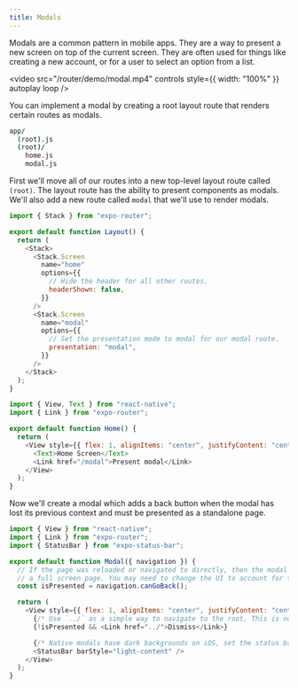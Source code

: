 ```yaml
---
title: Modals
---
```


Modals are a common pattern in mobile apps. They are a way to present a new screen on top of the current screen. They are often used for things like creating a new account, or for a user to select an option from a list.

<video src="/router/demo/modal.mp4" controls style={{ width: "100%" }} autoplay loop />

You can implement a modal by creating a root layout route that renders certain routes as modals.

```bash title="File System"
app/
  (root).js
  (root)/
    home.js
    modal.js
```

First we'll move all of our routes into a new top-level layout route called `(root)`. The layout route has the ability to present components as modals. We'll also add a new route called `modal` that we'll use to render modals.

```js title=app/(root).js
import { Stack } from "expo-router";

export default function Layout() {
  return (
    <Stack>
      <Stack.Screen
        name="home"
        options={{
          // Hide the header for all other routes.
          headerShown: false,
        }}
      />
      <Stack.Screen
        name="modal"
        options={{
          // Set the presentation mode to modal for our modal route.
          presentation: "modal",
        }}
      />
    </Stack>
  );
}
```

```js title=app/(root)/home.js
import { View, Text } from "react-native";
import { Link } from "expo-router";

export default function Home() {
  return (
    <View style={{ flex: 1, alignItems: "center", justifyContent: "center" }}>
      <Text>Home Screen</Text>
      <Link href="/modal">Present modal</Link>
    </View>
  );
}
```

Now we'll create a modal which adds a back button when the modal has lost its previous context and must be presented as a standalone page.

```js title=app/(root)/modal.js
import { View } from "react-native";
import { Link } from "expo-router";
import { StatusBar } from "expo-status-bar";

export default function Modal({ navigation }) {
  // If the page was reloaded or navigated to directly, then the modal should be presented as
  // a full screen page. You may need to change the UI to account for this.
  const isPresented = navigation.canGoBack();

  return (
    <View style={{ flex: 1, alignItems: "center", justifyContent: "center" }}>
      {/* Use `../` as a simple way to navigate to the root. This is not analogous to "goBack". */}
      {!isPresented && <Link href="../">Dismiss</Link>}

      {/* Native modals have dark backgrounds on iOS, set the status bar to light content. */}
      <StatusBar barStyle="light-content" />
    </View>
  );
}
```
